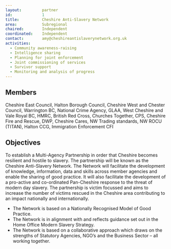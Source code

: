 ```yaml
---
layout: 		partner
id: 			1
title: 			Cheshire Anti-Slavery Network
area: 			Subregional
chaired: 		Independent
coordinated:	Independent
contact:		amy@cheshireantislaverynetwork.org.uk
activities:
  - Community awareness-raising
  - Intelligence sharing
  - Planning for joint enforcement
  - Joint commissioning of services
  - Survivor support
  - Monitoring and analysis of progress
---
```


Members
-------

Cheshire East Council, Halton Borough Council, Cheshire West and Chester Council, Warrington BC, National Crime Agency, GLAA, West Cheshire and Vale Royal BC, HMRC, British Red Cross, Churches Together, CPS, Cheshire Fire and Rescue, DWP, Cheshire Cares, NW Trading standards, NW ROCU (TITAN), Halton CCG, Immigration Enforcement CFI

Objectives
----------

To establish a Multi-Agency Partnership in order that Cheshire becomes resilient and hostile to slavery.  The partnership will be known as the Cheshire Anti-Slavery Network.  The Network will facilitate the development of knowledge, information, data and skills across member agencies and enable the sharing of good practice.  It will also facilitate the development of a pro-active and co-ordinated Pan-Cheshire response to the threat of modern day slavery.   The partnership is victim focussed and aims to increase the number of victims rescued in the Cheshire area contributing to an impact nationally and internationally.

* The Network is based on a Nationally Recognised Model of Good Practice.
* The Network is in alignment with and reflects guidance set out in the Home Office Modern Slavery Strategy.
* The Network is based on a collaborative approach which draws on the strengths of Statutory Agencies, NGO’s and the Business Sector – all working together.
